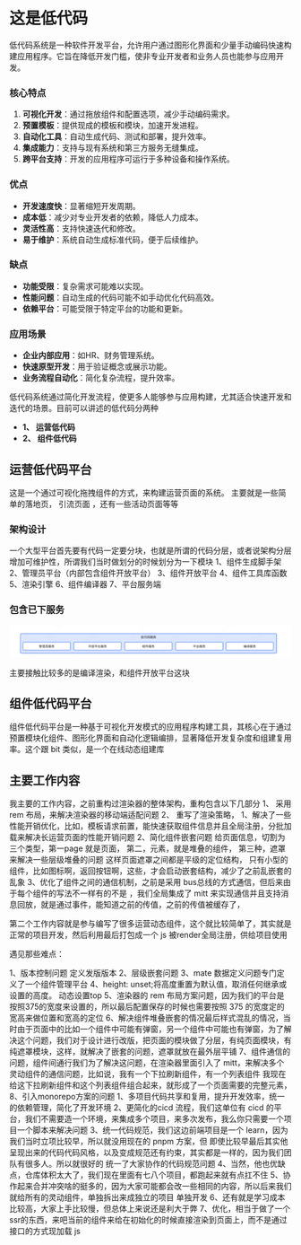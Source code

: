 <!-- @format -->

# 这是低代码

低代码系统是一种软件开发平台，允许用户通过图形化界面和少量手动编码快速构建应用程序。它旨在降低开发门槛，使非专业开发者和业务人员也能参与应用开发。

### 核心特点
1. **可视化开发**：通过拖放组件和配置选项，减少手动编码需求。
2. **预置模板**：提供现成的模板和模块，加速开发进程。
3. **自动化工具**：自动生成代码、测试和部署，提升效率。
4. **集成能力**：支持与现有系统和第三方服务无缝集成。
5. **跨平台支持**：开发的应用程序可运行于多种设备和操作系统。

### 优点
- **开发速度快**：显著缩短开发周期。
- **成本低**：减少对专业开发者的依赖，降低人力成本。
- **灵活性高**：支持快速迭代和修改。
- **易于维护**：系统自动生成标准代码，便于后续维护。

### 缺点
- **功能受限**：复杂需求可能难以实现。
- **性能问题**：自动生成的代码可能不如手动优化代码高效。
- **依赖平台**：可能受限于特定平台的功能和更新。

### 应用场景
- **企业内部应用**：如HR、财务管理系统。
- **快速原型开发**：用于验证概念或展示功能。
- **业务流程自动化**：简化复杂流程，提升效率。

低代码系统通过简化开发流程，使更多人能够参与应用构建，尤其适合快速开发和迭代的场景。目前可以讲述的低代码分两种

* **1、 运营低代码**
* **2、 组件低代码**

## 运营低代码平台

这是一个通过可视化拖拽组件的方式，来构建运营页面的系统。 主要就是一些简单的落地页， 引流页面 ，还有一些活动页面等等

### 架构设计

一个大型平台首先要有代码一定要分块，也就是所谓的代码分层，或者说架构分层增加可维护性，所谓我们当时做划分的时候划分为一下模块
1、组件生成脚手架
2、管理员平台（内部包含组件开放平台）
3、组件开放平台
4、组件工具库函数
5、渲染引擎
6、组件编译器
7、平台服务端


### 包含已下服务

![alt text](image.png)


主要接触比较多的是编译渲染，和组件开放平台这块


## 组件低代码平台
组件低代码平台是一种基于可视化开发模式的应用程序构建工具，其核心在于通过预置模块化组件、图形化界面和自动化逻辑编排，显著降低开发复杂度和组建复用率。这个跟 bit 类似，是一个在线动态组建库


## 主要工作内容
我主要的工作内容，之前重构过渲染器的整体架构，重构包含以下几部分
1、 采用 rem 布局，来解决渲染器的移动端适配问题
2、 重写了渲染策略，
    1、解决了一些性能开销优化，比如，模板请求前置，能快速获取组件信息并且全局注册，分批加载来解决长运营页面的性能开销问题
    2、简化组件嵌套问题 给页面信息，切割为三个类型，第一page 就是页面， 第二，元素，就是堆叠的组件， 第三种，遮罩来解决一些层级堆叠的问题 这样页面遮罩之间都是平级的定位结构， 只有小型的组件，比如图标啊，返回按钮啊，这些，才会启动嵌套结构，减少了之前乱嵌套的乱象
    3、优化了组件之间的通信机制，之前是采用 bus总线的方式通信，但后来由于每个组件的写法不一样有的不是 ，我们全局集成了 mitt 来实现通信并且支持消息回放，就是通过事件，能知道之前的传值，之前的传值被缓存了， 
    

第二个工作内容就是参与编写了很多运营动态组件，这个就比较简单了，其实就是正常的项目开发，然后利用最后打包成一个 js 被render全局注册，供给项目使用



遇见那些难点：

1、版本控制问题 定义发版版本
2、层级嵌套问题
3、mate 数据定义问题专门定义了一个组件管理平台
4、height: unset;将高度重置为默认值，取消任何继承或设置的高度。 动态设置top
5、渲染器的 rem 布局方案问题，因为我们的平台是按照375的宽度来设置的，所以最后配置保存的时候也需要按照 375 的宽度定的宽高来做位置和宽高的定位
6、解决组件堆叠嵌套的情况最后样式混乱的情况，当时由于页面中的比如一个组件中可能有弹窗，另一个组件中可能也有弹窗，为了解决这个问题，我们对于设计进行改版，把页面的模块做了分层，有纯页面模块，有纯遮罩模块，这样，就解决了嵌套的问题，遮罩就放在最外层平铺
7、组件通信的问题，组件间通行我们为了解决这问题，在渲染器里面引入了 mitt，来解决多个灵动组件的通信问题，比如说，我有一个下拉刷新组件，有一个列表组件
我现在给这下拉刷新组件和这个列表组件组合起来，就形成了一个页面需要的完整元素，
8、引入monorepo方案的问题
  1、多项目代码共享和复用，提升开发效率，统一的依赖管理，简化了开发环境
  2、更简化的cicd 流程，我们这单位有 cicd 的平台，我们不需要造一个环境，来集成多个项目，来多次发布，我么你只需要一个项目一个脚本来解决问题
  3、统一代码规范，我们这边前端项目是一个 learn，因为我们当时立项比较早，所以就没用现在的 pnpm 方案，但 即使比较早最后其实他呈现出来的代码代码风格，以及变成规范还有约束，其实都是一样的，因为我们团队有很多人。所以就很好的 统一了大家协作的代码规范问题
  4、当然，他也优缺点，仓库体积太大了，我们现在里面有七八个项目，都跑起来就有点扛不住
  5、协作起来合并冲突啥的挺多的，因为大家可能都会改一些相同的内容，所以后来我们就给所有的灵动组件，单独拆出来成独立的项目 单独开发
  6、还有就是学习成本比较高，大家上手比较慢，但总体上来说还是利大于弊
  7、优化，相当于做了一个 ssr的东西，来吧当前的组件来给在初始化的时候直接渲染到页面上，而不是通过接口的方式现加载 js 